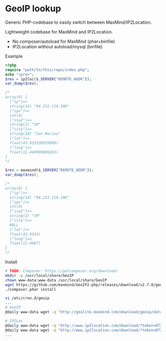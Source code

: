 GeoIP lookup
=============
Generic PHP-codebase to easily switch between MaxMind/IP2Location.

Lightweight codebase for MaxMind and IP2Location.
- No composer/autoload for MaxMind (phar+binfile)
- IP2Location without autoload/mysql (binfile)

Example
```php
<?php
require "path/to/this/repo/index.php";
echo "<pre>";
$res = ip2loc($_SERVER["REMOTE_ADDR"]);
var_dump($res);

/*
array(6) {
  ["ip"]=>
  string(14) "94.232.119.106"
  ["ipv"]=>
  int(4)
  ["iso2"]=>
  string(2) "SM"
  ["city"]=>
  string(10) "San Marino"
  ["lat"]=>
  float(43.933330535889)
  ["long"]=>
  float(12.449999809265)
}
*/

$res = maxmind($_SERVER["REMOTE_ADDR"]);
var_dump($res);

/*
array(6) {
  ["ip"]=>
  string(14) "94.232.119.106"
  ["ipv"]=>
  int(4)
  ["iso2"]=>
  string(2) "SM"
  ["city"]=>
  NULL
  ["lat"]=>
  float(43.9333)
  ["long"]=>
  float(12.4667)
}
*/
```

Install
```bash
# TODO: Composer: https://getcomposer.org/download/
mkdir -p /usr/local/share/GeoIP
chown www-data:www-data /usr/local/share/GeoIP
wget https://github.com/maxmind/GeoIP2-php/releases/download/v2.7.0/geoip2.phar
./composer.phar install

vi /etc/cron.d/geoip
...
# GeoIP
@daily www-data wget -q "http://geolite.maxmind.com/download/geoip/database/GeoLite2-City.mmdb.gz" -O /usr/local/share/GeoIP/GeoLite2-City.mmdb.gz && gzip -d /usr/local/share/GeoIP/GeoLite2-City.mmdb.gz -f

# IP2Loc
@daily www-data wget -q "http://www.ip2location.com/download/?token=0TZdN4zFJFYvV1crcKnodfdRZPG5C5eDZdRMiqr16qx1rKtEuQ2H6gy65fcIkqmk&file=DB11LITEBIN" -O /usr/local/share/GeoIP/DB11LITEBIN.zip && cd /usr/local/share/GeoIP && unzip -o -q DB11LITEBIN.zip
@daily www-data wget -q "http://www.ip2location.com/download/?token=0TZdN4zFJFYvV1crcKnodfdRZPG5C5eDZdRMiqr16qx1rKtEuQ2H6gy65fcIkqmk&file=DB11LITEBINIPV6" -O /usr/local/share/GeoIP/DB11LITEBINIPV6.zip && cd /usr/local/share/GeoIP && unzip -o -q DB11LITEBINIPV6.zip
...
```
